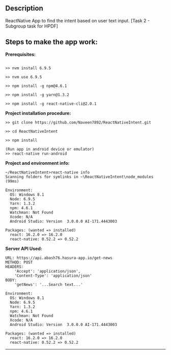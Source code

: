 ## Description

ReactNative App to find the intent based on user text input. [Task 2 - Subgroup task for HPDF]

## Steps to make the app work:

**Prerequisites:**

```Command Prompt

>> nvm install 6.9.5

>> nvm use 6.9.5

>> npm install -g npm@4.6.1

>> npm install -g yarn@1.3.2

>> npm install -g react-native-cli@2.0.1

```

**Project installation procedure:**
```Command Prompt
>> git clone https://github.com/Naveen7892/ReactNativeIntent.git

>> cd ReactNativeIntent

>> npm install

(Run app in android device or emulator)
>> react-native run-android

```

**Project and environment info:**
```Command Prompt
~/ReactNativeIntent>react-native info
Scanning folders for symlinks in ~\ReactNativeIntent\node_modules (99ms)

Environment:
  OS: Windows 8.1
  Node: 6.9.5
  Yarn: 1.3.2
  npm: 4.6.1
  Watchman: Not Found
  Xcode: N/A
  Android Studio: Version  3.0.0.0 AI-171.4443003

Packages: (wanted => installed)
  react: 16.2.0 => 16.2.0
  react-native: 0.52.2 => 0.52.2

```

**Server API Used:**
```Server API
URL: https://api.abash76.hasura-app.io/get-news
METHOD: POST
HEADERS: 
    'Accept': 'application/json',
    'Content-Type': 'application/json'
BODY:
    'getNews': '...Search text...'

Environment:
  OS: Windows 8.1
  Node: 6.9.5
  Yarn: 1.3.2
  npm: 4.6.1
  Watchman: Not Found
  Xcode: N/A
  Android Studio: Version  3.0.0.0 AI-171.4443003

Packages: (wanted => installed)
  react: 16.2.0 => 16.2.0
  react-native: 0.52.2 => 0.52.2

```

******************************************************************************************************